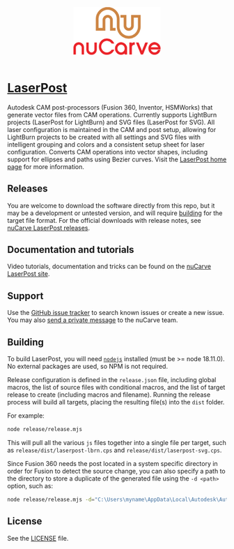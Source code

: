<div align='center' padding-bottom="200px"><img src="https://github.com/nuCarve/laserpost/raw/main/images/nuCarve-logo-color-vert.svg" width="200px" /></div>
&nbsp;  

# [LaserPost](https://nucarve.com/laserpost) 
Autodesk CAM post-processors (Fusion 360, Inventor, HSMWorks) that generate vector files from CAM operations.  Currently supports LightBurn projects (LaserPost for LightBurn) and SVG files (LaserPost for SVG).  All laser configuration is maintained in the CAM and post setup, allowing for LightBurn projects to be created with all settings and SVG files with intelligent grouping and colors and a consistent setup sheet for laser configuration.  Converts CAM operations into vector shapes, including support for ellipses and paths using Bezier curves.  Visit the [LaserPost home page](https://nucarve.com/laserpost) for more information.

## Releases

You are welcome to download the software directly from this repo, but it may be a development or untested version, and will require [building](#building) for the target file format.  For the official downloads with release notes, see [nuCarve LaserPost releases](https://nucarve.com/laserpost/#releases).

## Documentation and tutorials

Video tutorials, documentation and tricks can be found on the [nuCarve LaserPost site](https://nucarve.com/laserpost/#learning).

## Support

Use the [GitHub issue tracker](https://github.com/nuCarve/laserpost/issues) to search known issues or create a new issue.  You may also [send a private message](https://nucarve.com/contact) to the nuCarve team.

## Building

To build LaserPost, you will need [`nodejs`](https://nodejs.org/en/) installed (must be >= node 18.11.0).  No external packages are used, so NPM is not required.

Release configuration is defined in the `release.json` file, including global macros, the list of source files with conditional macros, and the list of target release to create (including macros and filename).  Running the release process will build all targets, placing the resulting file(s) into the `dist` folder.

For example:

```sh
node release/release.mjs
```

This will pull all the various `js` files together into a single file per target, such as `release/dist/laserpost-lbrn.cps` and `release/dist/laserpost-svg.cps`.

Since Fusion 360 needs the post located in a system specific directory in order for Fusion to detect the source change, you can also specify a path to the directory to store a duplicate of the generated file using the `-d <path>` option, such as:

```sh
node release/release.mjs -d="C:\Users\myname\AppData\Local\Autodesk\Autodesk Fusion 360\32TABC6DD2N8Q\W.login\M\D23203423432806\CAMPosts"
```

## License

See the [LICENSE](LICENSE) file.
